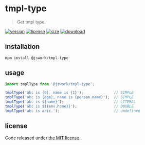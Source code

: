 # tmpl-type
> Get tmpl type.

[![version][version-image]][version-url]
[![license][license-image]][license-url]
[![size][size-image]][size-url]
[![download][download-image]][download-url]

## installation
```shell
npm install @jswork/tmpl-type
```

## usage
```js
import tmplType from '@jswork/tmpl-type';

tmplType('abc is {0}, name is {1}');              // SIMPLE
tmplType('abc is {age}, name is {person.name}');  // SIMPLE
tmplType('abc is ${name}');                       // LITERAL
tmplType('abc is ${{env.home}}');                 // DOUBLE
tmplType('abc is aric.');                         // undefined
```

## license
Code released under [the MIT license](https://github.com/afeiship/tmpl-type/blob/master/LICENSE.txt).

[version-image]: https://img.shields.io/npm/v/@jswork/tmpl-type
[version-url]: https://npmjs.org/package/@jswork/tmpl-type

[license-image]: https://img.shields.io/npm/l/@jswork/tmpl-type
[license-url]: https://github.com/afeiship/tmpl-type/blob/master/LICENSE.txt

[size-image]: https://img.shields.io/bundlephobia/minzip/@jswork/tmpl-type
[size-url]: https://github.com/afeiship/tmpl-type/blob/master/dist/tmpl-type.min.js

[download-image]: https://img.shields.io/npm/dm/@jswork/tmpl-type
[download-url]: https://www.npmjs.com/package/@jswork/tmpl-type
